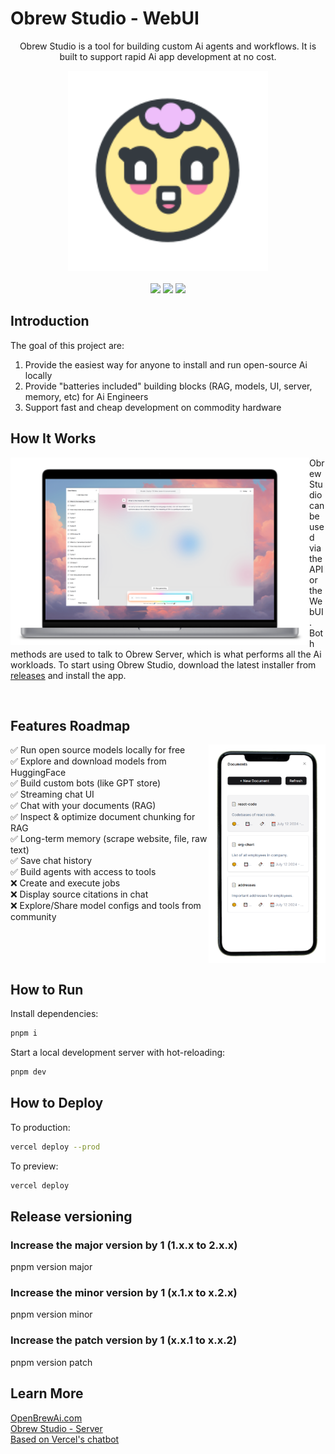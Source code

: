 # Obrew Studio - WebUI

<p align="center">
  Obrew Studio is a tool for building custom Ai agents and workflows. It is built to support rapid Ai app development at no cost.
</p>

<p align="center">
  <img src="assets/images/logo.svg" height="320" width="320" />
  <br>
  <br>
  <img src="https://img.shields.io/badge/license-MIT-blue.svg" />
  <img src="https://img.shields.io/badge/-Typescript-000?&logo=Typescript" />
  <img src="https://img.shields.io/badge/next.js-000000?logo=nextdotjs&logoColor=white" />
</p>

## Introduction

The goal of this project are:

1. Provide the easiest way for anyone to install and run open-source Ai locally
2. Provide "batteries included" building blocks (RAG, models, UI, server, memory, etc) for Ai Engineers
3. Support fast and cheap development on commodity hardware

## How It Works

<img align="left" src="assets/images/pc-poster.png" height="300" width="478" />

Obrew Studio can be used via the API or the WebUI. Both methods are used to talk to Obrew Server, which is what performs all the Ai workloads. To start using Obrew Studio, download the latest installer from [releases](https://github.com/dieharders/obrew-studio-server/releases) and install the app.

<br clear="left"/>

## Features Roadmap

<img align="right" src="assets/images/phone-poster.png" height="350" />

✅ Run open source models locally for free<br>
✅ Explore and download models from HuggingFace<br>
✅ Build custom bots (like GPT store)<br>
✅ Streaming chat UI<br>
✅ Chat with your documents (RAG)<br>
✅ Inspect & optimize document chunking for RAG<br>
✅ Long-term memory (scrape website, file, raw text)<br>
✅ Save chat history<br>
✅ Build agents with access to tools<br>
❌ Create and execute jobs<br>
❌ Display source citations in chat<br>
❌ Explore/Share model configs and tools from community<br>

<br clear="right"/>

## How to Run

Install dependencies:

```bash
pnpm i
```

Start a local development server with hot-reloading:

```bash
pnpm dev
```

## How to Deploy

To production:

```bash
vercel deploy --prod
```

To preview:

```bash
vercel deploy
```

## Release versioning

### Increase the major version by 1 (1.x.x to 2.x.x)

pnpm version major

### Increase the minor version by 1 (x.1.x to x.2.x)

pnpm version minor

### Increase the patch version by 1 (x.x.1 to x.x.2)

pnpm version patch

## Learn More

[OpenBrewAi.com](https://www.openbrewai.com)<br>
[Obrew Studio - Server](https://github.com/dieharders/obrew-studio-server)<br>
[Based on Vercel's chatbot](https://github.com/vercel-labs/ai-chatbot)<br>
